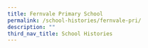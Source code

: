```yaml
---
title: Fernvale Primary School
permalink: /school-histories/fernvale-pri/
description: ""
third_nav_title: School Histories
---
```

